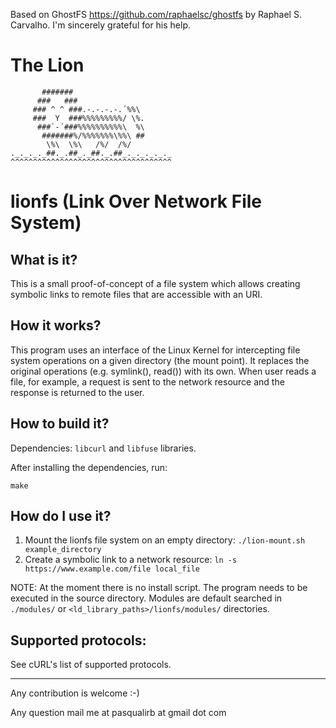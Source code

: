 Based on GhostFS https://github.com/raphaelsc/ghostfs by Raphael S.
Carvalho. I'm sincerely grateful for his help.

# The Lion

```
       #######
      ###   ###
     ### ^ ^ ###.-.-.-.-.´%%\
     ###  Y  ###%%%%%%%%%/ \%.
      ###`-´###%%%%%%%%%%\  %\
       #######%/%%%%%%%\%%\ ##
        \%\  \%\   /%/  /%/
._._._._##._.##_._##._.##_._._._._._
^^^^^^^^^^^^^^^^^^^^^^^^^^^^^^^^^^^^
```

# lionfs (Link Over Network File System)

## What is it?

This is a small proof-of-concept of a file system which allows creating
symbolic links to remote files that are accessible with an URI.

## How it works?

This program uses an interface of the Linux Kernel for intercepting file
system operations on a given directory (the mount point). It replaces the
original operations (e.g. symlink(), read()) with its own. When user reads
a file, for example, a request is sent to the network resource and the
response is returned to the user.

## How to build it?

Dependencies: `libcurl` and `libfuse` libraries.

After installing the dependencies, run:

`make`

## How do I use it?

1. Mount the lionfs file system on an empty directory:
   `./lion-mount.sh example_directory`
2. Create a symbolic link to a network resource:
   `ln -s https://www.example.com/file local_file`

NOTE: At the moment there is no install script. The program needs to be
executed in the source directory. Modules are default searched in
`./modules/` or `<ld_library_paths>/lionfs/modules/` directories.

## Supported protocols:

See cURL's list of supported protocols.

----------

Any contribution is welcome :-)

Any question mail me at pasqualirb at gmail dot com

